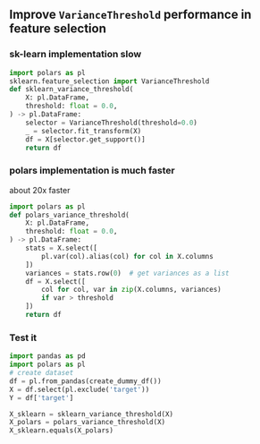 ## Improve `VarianceThreshold` performance in feature selection

### sk-learn implementation slow
```py
import polars as pl
sklearn.feature_selection import VarianceThreshold
def sklearn_variance_threshold(
    X: pl.DataFrame,
    threshold: float = 0.0,
) -> pl.DataFrame:
    selector = VarianceThreshold(threshold=0.0)
    _ = selector.fit_transform(X)
    df = X[selector.get_support()]
    return df
```

### polars implementation is much faster
about 20x faster
```py
import polars as pl
def polars_variance_threshold(
    X: pl.DataFrame,
    threshold: float = 0.0,
) -> pl.DataFrame:
    stats = X.select([
        pl.var(col).alias(col) for col in X.columns
    ])
    variances = stats.row(0)  # get variances as a list
    df = X.select([
        col for col, var in zip(X.columns, variances)
        if var > threshold
    ])
    return df
```

### Test it
```py
import pandas as pd
import polars as pl
# create dataset
df = pl.from_pandas(create_dummy_df())
X = df.select(pl.exclude('target'))
Y = df['target']

X_sklearn = sklearn_variance_threshold(X)
X_polars = polars_variance_threshold(X)
X_sklearn.equals(X_polars)
```
